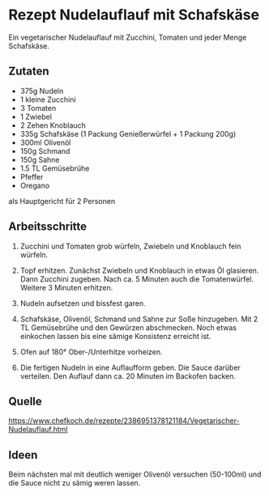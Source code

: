 # Rezept Nudelauflauf mit Schafskäse

Ein vegetarischer Nudelauflauf mit Zucchini, Tomaten und jeder Menge Schafskäse.

## Zutaten

- 375g Nudeln
- 1 kleine Zucchini
- 3 Tomaten
- 1 Zwiebel
- 2 Zehen Knoblauch
- 335g Schafskäse (1 Packung Genießerwürfel + 1 Packung 200g)
- 300ml Olivenöl
- 150g Schmand
- 150g Sahne
- 1.5 TL Gemüsebrühe
- Pfeffer
- Oregano

als Hauptgericht für 2 Personen

## Arbeitsschritte

1. Zucchini und Tomaten grob würfeln, Zwiebeln und Knoblauch fein würfeln.

2. Topf erhitzen. Zunächst Zwiebeln und Knoblauch in etwas Öl glasieren. Dann Zucchini zugeben. Nach ca. 5 Minuten auch die Tomatenwürfel. Weitere 3 Minuten erhitzen.

3. Nudeln aufsetzen und bissfest garen.

4. Schafskäse, Olivenöl, Schmand und Sahne zur Soße hinzugeben. Mit 2 TL Gemüsebrühe und den Gewürzen abschmecken. Noch etwas einkochen lassen bis eine sämige Konsistenz erreicht ist.

5. Ofen auf 180° Ober-/Unterhitze vorheizen.

6. Die fertigen Nudeln in eine Auflaufform geben. Die Sauce darüber verteilen. Den Auflauf dann ca. 20 Minuten im Backofen backen.

## Quelle

https://www.chefkoch.de/rezepte/2386951378121184/Vegetarischer-Nudelauflauf.html

## Ideen

Beim nächsten mal mit deutlich weniger Olivenöl versuchen (50-100ml) und die Sauce nicht zu sämig weren lassen.
